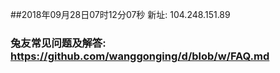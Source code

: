 ##2018年09月28日07时12分07秒 新址: 104.248.151.89
### 兔友常见问题及解答: https://github.com/wanggonging/d/blob/w/FAQ.md
